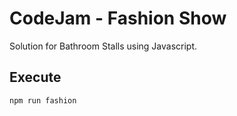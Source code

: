 # CodeJam - Fashion Show 
Solution for Bathroom Stalls using Javascript.

## Execute 

```
npm run fashion
```
